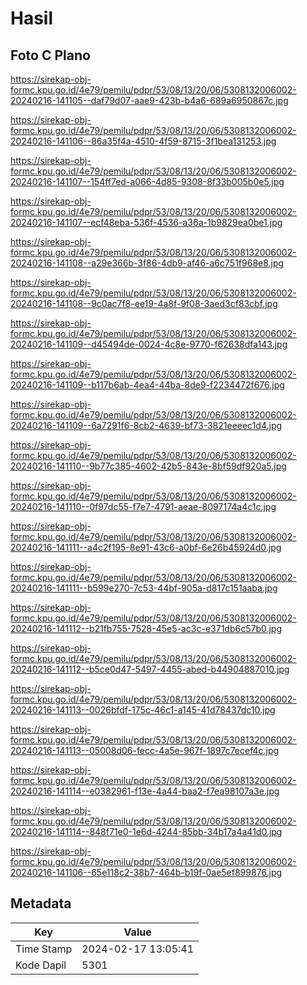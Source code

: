# Hasil

## Foto C Plano

https://sirekap-obj-formc.kpu.go.id/4e79/pemilu/pdpr/53/08/13/20/06/5308132006002-20240216-141105--daf79d07-aae9-423b-b4a6-689a6950867c.jpg

https://sirekap-obj-formc.kpu.go.id/4e79/pemilu/pdpr/53/08/13/20/06/5308132006002-20240216-141106--86a35f4a-4510-4f59-8715-3f1bea131253.jpg

https://sirekap-obj-formc.kpu.go.id/4e79/pemilu/pdpr/53/08/13/20/06/5308132006002-20240216-141107--154ff7ed-a066-4d85-9308-8f33b005b0e5.jpg

https://sirekap-obj-formc.kpu.go.id/4e79/pemilu/pdpr/53/08/13/20/06/5308132006002-20240216-141107--ecf48eba-536f-4536-a36a-1b9829ea0be1.jpg

https://sirekap-obj-formc.kpu.go.id/4e79/pemilu/pdpr/53/08/13/20/06/5308132006002-20240216-141108--a29e366b-3f86-4db9-af46-a6c751f968e8.jpg

https://sirekap-obj-formc.kpu.go.id/4e79/pemilu/pdpr/53/08/13/20/06/5308132006002-20240216-141108--9c0ac7f8-ee19-4a8f-9f08-3aed3cf83cbf.jpg

https://sirekap-obj-formc.kpu.go.id/4e79/pemilu/pdpr/53/08/13/20/06/5308132006002-20240216-141109--d45494de-0024-4c8e-9770-f62638dfa143.jpg

https://sirekap-obj-formc.kpu.go.id/4e79/pemilu/pdpr/53/08/13/20/06/5308132006002-20240216-141109--b117b6ab-4ea4-44ba-8de9-f2234472f676.jpg

https://sirekap-obj-formc.kpu.go.id/4e79/pemilu/pdpr/53/08/13/20/06/5308132006002-20240216-141109--6a7291f6-8cb2-4639-bf73-3821eeeec1d4.jpg

https://sirekap-obj-formc.kpu.go.id/4e79/pemilu/pdpr/53/08/13/20/06/5308132006002-20240216-141110--9b77c385-4602-42b5-843e-8bf59df920a5.jpg

https://sirekap-obj-formc.kpu.go.id/4e79/pemilu/pdpr/53/08/13/20/06/5308132006002-20240216-141110--0f97dc55-f7e7-4791-aeae-8097174a4c1c.jpg

https://sirekap-obj-formc.kpu.go.id/4e79/pemilu/pdpr/53/08/13/20/06/5308132006002-20240216-141111--a4c2f195-8e91-43c6-a0bf-6e26b45924d0.jpg

https://sirekap-obj-formc.kpu.go.id/4e79/pemilu/pdpr/53/08/13/20/06/5308132006002-20240216-141111--b599e270-7c53-44bf-905a-d817c151aaba.jpg

https://sirekap-obj-formc.kpu.go.id/4e79/pemilu/pdpr/53/08/13/20/06/5308132006002-20240216-141112--b21fb755-7528-45e5-ac3c-e371db6c57b0.jpg

https://sirekap-obj-formc.kpu.go.id/4e79/pemilu/pdpr/53/08/13/20/06/5308132006002-20240216-141112--b5ce0d47-5497-4455-abed-b44904887010.jpg

https://sirekap-obj-formc.kpu.go.id/4e79/pemilu/pdpr/53/08/13/20/06/5308132006002-20240216-141113--0026bfdf-175c-46c1-a145-41d78437dc10.jpg

https://sirekap-obj-formc.kpu.go.id/4e79/pemilu/pdpr/53/08/13/20/06/5308132006002-20240216-141113--05008d06-fecc-4a5e-967f-1897c7ecef4c.jpg

https://sirekap-obj-formc.kpu.go.id/4e79/pemilu/pdpr/53/08/13/20/06/5308132006002-20240216-141114--e0382961-f13e-4a44-baa2-f7ea98107a3e.jpg

https://sirekap-obj-formc.kpu.go.id/4e79/pemilu/pdpr/53/08/13/20/06/5308132006002-20240216-141114--848f71e0-1e6d-4244-85bb-34b17a4a41d0.jpg

https://sirekap-obj-formc.kpu.go.id/4e79/pemilu/pdpr/53/08/13/20/06/5308132006002-20240216-141106--65e118c2-38b7-464b-b19f-0ae5ef899876.jpg


## Metadata

| Key        | Value               |
| ---------- | ------------------- |
| Time Stamp | 2024-02-17 13:05:41 |
| Kode Dapil | 5301                |



